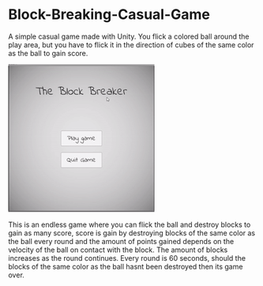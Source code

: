 # Block-Breaking-Casual-Game
A simple casual game made with Unity. You flick a colored ball around the play area, but you have to flick it in the direction of cubes of the same color as the ball to gain score.

![Gif: The Feature](Media/Gameplay.gif)

This is an endless game where you can flick the ball and destroy blocks to gain as many score, score is gain by destroying blocks of the same color as the ball every round and the amount of points gained depends on the velocity of the ball on contact with the block. The amount of blocks increases as the round continues. Every round is 60 seconds, should the blocks of the same color as the ball hasnt been destroyed then its game over.
